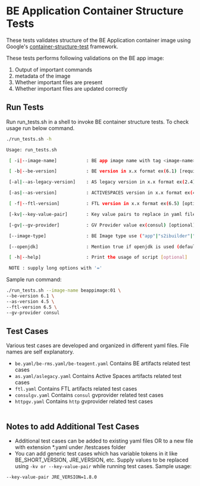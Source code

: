 # BE Application Container Structure Tests
These tests validates structure of the BE Application container image using Google's [container-structure-test](https://github.com/GoogleContainerTools/container-structure-test) framework.

These tests performs following validations on the BE app image:
1. Output of important commands
2. metadata of the image
3. Whether important files are present
4. Whether important files are updated correctly

## Run Tests
Run run_tests.sh in a shell to invoke BE container structure tests. To check usage run below command.
```sh
./run_tests.sh -h

Usage: run_tests.sh

 [ -i|--image-name]           : BE app image name with tag <image-name>:<tag> ex(be6:v1) [required]

 [ -b|--be-version]           : BE version in x.x format ex(6.1) [required]

 [-al|--as-legacy-version]    : AS legacy version in x.x format ex(2.4) [optional]

 [-as|--as-version]           : ACTIVESPACES version in x.x format ex(4.5) [optional]

 [ -f|--ftl-version]          : FTL version in x.x format ex(6.5) [optional]

 [-kv|--key-value-pair]       : Key value pairs to replace in yaml files ex(JRE_VERSION=11) can be multiple [optional]

 [-gv|--gv-provider]          : GV Provider value ex(consul) [optional]

 [--image-type]               : BE Image type use ("app"|"s2ibuilder"|"rms"|"teagent") (default is "app") [optional]

 [--openjdk]                  : Mention true if openjdk is used (default is "false") [optional]

 [ -h|--help]                 : Print the usage of script [optional]

 NOTE : supply long options with '='
```
Sample run command:
```sh
./run_tests.sh --image-name beappimage:01 \
--be-version 6.1 \
--as-version 4.5 \
--ftl-version 6.5 \
--gv-provider consul
```

## Test Cases
Various test cases are developed and organized in different yaml files. File names are self explanatory.
* `be.yaml/be-rms.yaml/be-teagent.yaml` Contains BE artifacts related test cases
* `as.yaml/aslegacy.yaml` Contains Active Spaces artifacts related test cases
* `ftl.yaml` Contains FTL artifacts related test cases
* `consulgv.yaml` Contains `consul` gvprovider related test cases
* `httpgv.yaml` Contains `http` gvprovider related test cases
<br><br>

## Notes to add Additional Test Cases

* Additional test cases can be added to existing yaml files OR to a new file with extension *.yaml under /testcases folder
* You can add generic test cases which has variable tokens in it like BE_SHORT_VERSION, JRE_VERSION, etc. Supply values to be replaced using `-kv or --key-value-pair` while running test cases.
Sample usage:
```sh
--key-value-pair JRE_VERSION=1.8.0
```